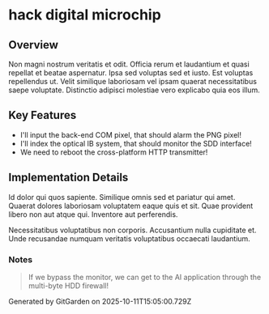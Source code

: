 # hack digital microchip

## Overview
Non magni nostrum veritatis et odit. Officia rerum et laudantium et quasi repellat et beatae aspernatur. Ipsa sed voluptas sed et iusto. Est voluptas repellendus ut. Velit similique laboriosam vel ipsam quaerat necessitatibus saepe voluptate. Distinctio adipisci molestiae vero explicabo quia eos illum.

## Key Features
- I'll input the back-end COM pixel, that should alarm the PNG pixel!
- I'll index the optical IB system, that should monitor the SDD interface!
- We need to reboot the cross-platform HTTP transmitter!

## Implementation Details
Id dolor qui quos sapiente. Similique omnis sed et pariatur qui amet. Quaerat dolores laboriosam voluptatem eaque quis et sit. Quae provident libero non aut atque qui. Inventore aut perferendis.
 Necessitatibus voluptatibus non corporis. Accusantium nulla cupiditate et. Unde recusandae numquam veritatis voluptatibus occaecati laudantium.

### Notes
> If we bypass the monitor, we can get to the AI application through the multi-byte HDD firewall!

Generated by GitGarden on 2025-10-11T15:05:00.729Z
